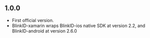 ## 1.0.0

- First official version. 
- BlinkID-xamarin wraps BlinkID-ios native SDK at version 2.2, and BlinkID-android at version 2.6.0